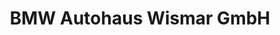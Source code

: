 ---
title: "BMW Autohaus Wismar GmbH"
url: /dorf-mecklenburg/bmw-autohaus-wismar-gmbh/
shop: Autohaus
---